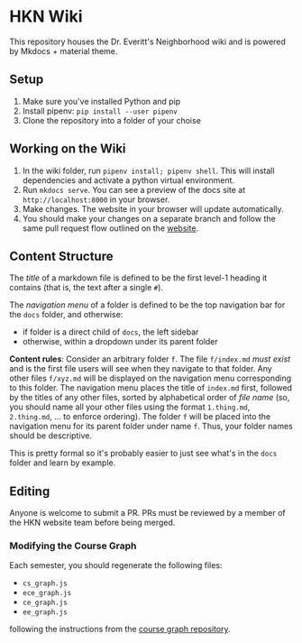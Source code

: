 # HKN Wiki

This repository houses the Dr. Everitt's Neighborhood wiki and is powered by Mkdocs + material theme.

## Setup

1. Make sure you've installed Python and pip
2. Install pipenv: `pip install --user pipenv`
3. Clone the repository into a folder of your choise

## Working on the Wiki

1. In the wiki folder, run `pipenv install; pipenv shell`. This will install dependencies and activate a python virtual environment.
2. Run `mkdocs serve`. You can see a preview of the docs site at `http://localhost:8000` in your browser.
3. Make changes. The website in your browser will update automatically.
4. You should make your changes on a separate branch and follow the same pull request flow outlined on the [website](https://github.com/hkn-alpha/website).

## Content Structure

The _title_ of a markdown file is defined to be the first level-1 heading it contains (that is, the text after a single `#`).

The _navigation menu_ of a folder is defined to be the top navigation bar for the `docs` folder, and otherwise:

- if folder is a direct child of `docs`, the left sidebar
- otherwise, within a dropdown under its parent folder

**Content rules**:
Consider an arbitrary folder `f`. The file `f/index.md` _must exist_ and is the first file users will see when they navigate to that folder. Any other files `f/xyz.md` will be displayed on the navigation menu corresponding to this folder. The navigation menu places the title of `index.md` first, followed by the titles of any other files, sorted by alphabetical order of _file name_ (so, you should name all your other files using the format `1.thing.md`, `2.thing.md`, ... to enforce ordering). The folder `f` will be placed into the navigation menu for its parent folder under name `f`. Thus, your folder names should be descriptive.

This is pretty formal so it's probably easier to just see what's in the `docs` folder and learn by example.

## Editing

Anyone is welcome to submit a PR. PRs must be reviewed by a member of the HKN website team before being merged.

### Modifying the Course Graph

Each semester, you should regenerate the following files:

- `cs_graph.js`
- `ece_graph.js`
- `ce_graph.js`
- `ee_graph.js`

following the instructions from the [course graph repository](https://github.com/hkn-alpha/coursegraph).
